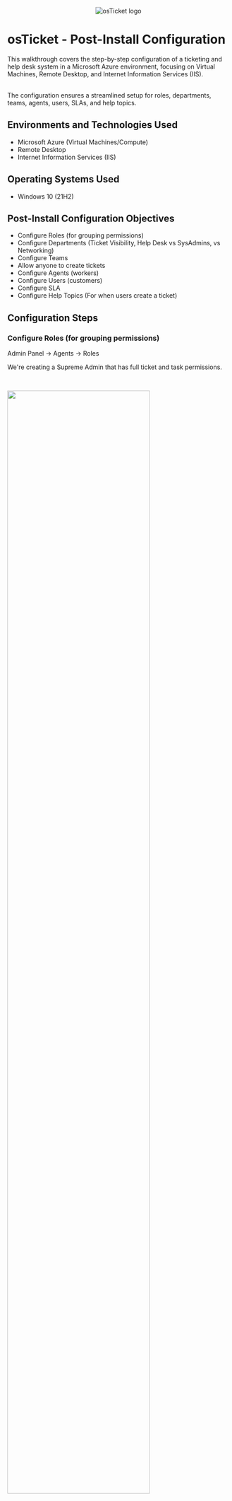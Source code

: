<p align="center">
<img src="https://i.imgur.com/Clzj7Xs.png" alt="osTicket logo"/>
</p>

<h1>osTicket - Post-Install Configuration</h1>
This walkthrough covers the step-by-step configuration of a ticketing and help desk system in a Microsoft Azure environment, focusing on Virtual Machines, Remote Desktop, and Internet Information Services (IIS). <br /><br />

The configuration ensures a streamlined setup for roles, departments, teams, agents, users, SLAs, and help topics. <br />

<h2>Environments and Technologies Used</h2>

- Microsoft Azure (Virtual Machines/Compute)
- Remote Desktop
- Internet Information Services (IIS)

<h2>Operating Systems Used </h2>

- Windows 10</b> (21H2)

<h2>Post-Install Configuration Objectives</h2>

- Configure Roles (for grouping permissions)
- Configure Departments (Ticket Visibility, Help Desk vs SysAdmins, vs Networking)
- Configure Teams
- Allow anyone to create tickets
- Configure Agents (workers)
- Configure Users (customers)
- Configure SLA
- Configure Help Topics (For when users create a ticket)

<h2>Configuration Steps</h2>
<h3>Configure Roles (for grouping permissions)</h3>
<p>
Admin Panel -> Agents -> Roles </br>

We're creating a Supreme Admin that has full ticket and task permissions. 

</p>
<br />

<p>
<img src="https://i.imgur.com/rdGK0QB.png" height="80%" width="80%" alt=""/>
</p>

<h3>Configure Departments (Ticket Visibility, Help Desk vs SysAdmins, vs Networking)</h3>
<p>
Admin Panel -> Agents -> Departments

SysAdmins
</p>
<br />

<p>
<img src="https://i.imgur.com/X1vZczQ.png" height="80%" width="80%" alt=""/>
</p>

<br />

<h3>Configure Teams</h3>
<p>
Admin Panel -> Agents -> Teams (Pull Agents from different Departments)

Online Banking

</p>
<br />

<p>
<img src="https://i.imgur.com/xGD5cA8.png" height="80%" width="80%" alt=""/>
</p>

<br />

<h3>Allow anyone to create tickets</h3>
<p>
Admin Panel -> Settings -> User Settings (UNCHECK: unregistered users can create tickets)
Registration Required: Require registration and login to create tickets 


</p>
<br />

<p>
<img src="https://i.imgur.com/7BHDtLT.png" height="80%" width="80%" alt=""/>
</p>

<br />

<h3>Configure Agents (workers)</h3>
<p>
Admin Panel -> Agents -> Add New
Jane (Dept: SysAdmins)
John (Dept: Support)



</p>
<br />

<p>
<img src="https://i.imgur.com/nltsWcW.png" height="80%" width="80%" alt=""/>
</p>

<br />

<h3>Configure Users (customers)</h3>
<p>
Agent Panel -> Users -> Add New
Karen
Ken



</p>
<br />

<p>
<img src="https://i.imgur.com/ovbDcqP.png" height="80%" width="80%" alt=""/>
</p>

<br />

<h3>Configure SLA</h3>
<p>
Admin Panel -> Manage -> SLA
Sev-A (Grace Period: 1 hour, Schedule: 24/7)
Sev-B (Grace Period: 4 hours, Schedule: 24/7)
Sev-C (Grace Period: 8 hours, Business Hours)

</p>
<br />

<p>
<img src="https://i.imgur.com/hI3tyZd.png" height="80%" width="80%" alt=""/>
</p>

<br />

<h3>Configure Help Topics (For when users create a ticket)</h3>
<p>
Admin Panel -> Manage -> Help Topics
Business Critical Outage
Personal Computer Issues
Equipment Request
Password Reset
Other

</p>
<br />

<p>
<img src="https://i.imgur.com/9r7ZcSS.png" height="80%" width="80%" alt=""/>
</p>

<br />
